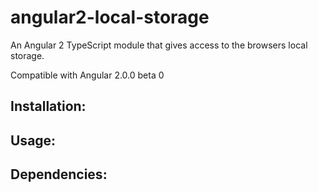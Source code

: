 # angular2-local-storage
An Angular 2 TypeScript module that gives access to the browsers local storage.

Compatible with Angular 2.0.0 beta 0 

## Installation:
## Usage:
## Dependencies:
